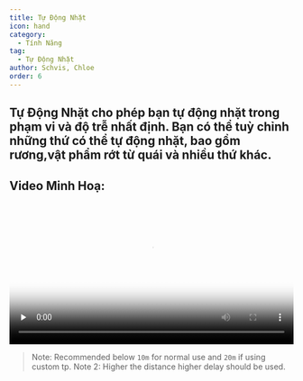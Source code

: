 ```yaml
---
title: Tự Động Nhặt
icon: hand
category:
  - Tính Năng
tag:
  - Tự Động Nhặt
author: Schvis, Chloe
order: 6
---
```


## Tự Động Nhặt cho phép bạn tự động nhặt trong phạm vi và độ trễ nhất định. Bạn có thể tuỳ chỉnh những thứ có thể tự động nhặt, bao gồm rương,vật phẩm rớt từ quái và nhiều thứ khác.

## Video Minh Hoạ:

<video controls preload="none" width="100%" poster="https://nextcloud.atruicardona.xyz/s/ekNmga3Ffe9TxDN/preview"><source src="https://nextcloud.atruicardona.xyz/s/ekNmga3Ffe9TxDN/download" type="video/mp4"></video>

> Note: Recommended below `10m` for normal use and `20m` if using custom tp.
> Note 2: Higher the distance higher delay should be used.
